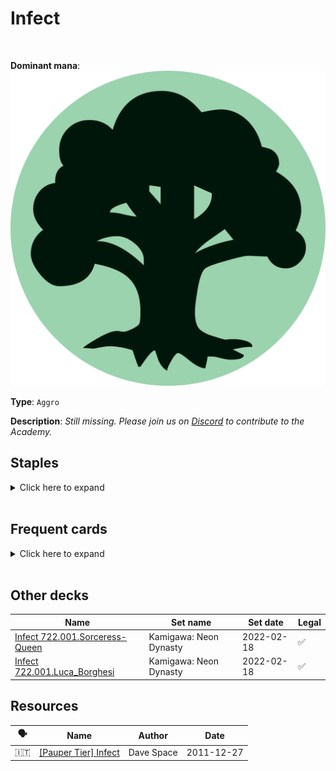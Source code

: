 <!-- This page is automatically generated by Myr: do not update it manually. Changes directly applied here will be lost. -->
# Infect
<br/>


**Dominant mana**: <img src="../resources/images/mana/G.png" class="dominant-mana-icon"/>

**Type**: `Aggro`

**Description**: _Still missing. Please join us on [Discord](https://discord.gg/fYQbpjjkQ3) to contribute to the Academy._


## **Staples**

<details>
  <summary>Click here to expand</summary>
<a href="https://scryfall.com/card/mm2/8/apostles-blessing"><img src="https://c1.scryfall.com/file/scryfall-cards/normal/front/f/d/fdfbc07e-d726-4d42-9394-6aa0f5fc3a3a.jpg?1562269765" class="archetype-card rounded-image"/></a>
<a href="https://scryfall.com/card/som/112/blight-mamba"><img src="https://c1.scryfall.com/file/scryfall-cards/normal/front/c/f/cf9b3335-565c-406d-bd94-f36974602552.jpg?1562823335" class="archetype-card rounded-image"/></a>
<a href="https://scryfall.com/card/war/162/giant-growth"><img src="https://c1.scryfall.com/file/scryfall-cards/normal/front/0/6/06ec9e8b-4bd8-4caf-a559-6514b7ab4ca4.jpg?1557576917" class="archetype-card rounded-image"/></a>
<a href="https://scryfall.com/card/nph/111/glistener-elf"><img src="https://c1.scryfall.com/file/scryfall-cards/normal/front/8/b/8b94f4c6-b518-43b3-be52-e889d1f3ea38.jpg?1562879525" class="archetype-card rounded-image"/></a>
<a href="https://scryfall.com/card/som/166/ichorclaw-myr"><img src="https://c1.scryfall.com/file/scryfall-cards/normal/front/f/a/faef8b8b-2c45-4fed-b6ba-a8ac49c66330.jpg?1562825404" class="archetype-card rounded-image"/></a>
<a href="https://scryfall.com/card/fut/129/llanowar-augur"><img src="https://c1.scryfall.com/file/scryfall-cards/normal/front/1/c/1c8c9473-97f4-4875-8f06-d3a70d4cbe6d.jpg?1562900665" class="archetype-card rounded-image"/></a>
<a href="https://scryfall.com/card/mm2/149/mutagenic-growth"><img src="https://c1.scryfall.com/file/scryfall-cards/normal/front/2/e/2e0861a2-1858-47af-8154-20a977c2b298.jpg?1562260231" class="archetype-card rounded-image"/></a>
<a href="https://scryfall.com/card/a25/186/rancor"><img src="https://c1.scryfall.com/file/scryfall-cards/normal/front/8/a/8a4d8527-af29-408d-a3a3-6781db0cf439.jpg?1562438059" class="archetype-card rounded-image"/></a>
<a href="https://scryfall.com/card/ema/184/seal-of-strength"><img src="https://c1.scryfall.com/file/scryfall-cards/normal/front/5/5/559c3909-51e3-4a3e-8570-107ffe69e30d.jpg?1580014904" class="archetype-card rounded-image"/></a>
<a href="https://scryfall.com/card/mm2/168/vines-of-vastwood"><img src="https://c1.scryfall.com/file/scryfall-cards/normal/front/6/2/6203e3d4-8998-41d6-9f7e-b68af0f1f8b5.jpg?1562263070" class="archetype-card rounded-image"/></a>
</details><br/>



## **Frequent cards**

<details>
  <summary>Click here to expand</summary>
<a href="https://scryfall.com/card/wth/121/briar-shield"><img src="https://c1.scryfall.com/file/scryfall-cards/normal/front/6/8/68100ac2-9677-4eb5-93dc-54e49b15985d.jpg?1562801257" class="archetype-card rounded-image"/></a>
<a href="https://scryfall.com/card/ddp/15/groundswell"><img src="https://c1.scryfall.com/file/scryfall-cards/normal/front/8/2/821e9cb9-f78e-4d11-9c36-42e8b84b49cd.jpg?1593095453" class="archetype-card rounded-image"/></a>
<a href="https://scryfall.com/card/iko/170/ram-through"><img src="https://c1.scryfall.com/file/scryfall-cards/normal/front/a/c/ac0b24e7-14e7-45ee-b5d8-bdb8674b669c.jpg?1591723419" class="archetype-card rounded-image"/></a>
<a href="https://scryfall.com/card/td2/54/rot-wolf"><img src="https://c1.scryfall.com/file/scryfall-cards/normal/front/0/b/0b08563c-1a00-4d9d-8e4f-13e4b9b0629f.jpg?1562897156" class="archetype-card rounded-image"/></a>
<a href="https://scryfall.com/card/khm/194/snakeskin-veil"><img src="https://c1.scryfall.com/file/scryfall-cards/normal/front/e/6/e692c208-c171-4964-9207-43c2cbc62845.jpg?1631050946" class="archetype-card rounded-image"/></a>
<a href="https://scryfall.com/card/neo/211/tamiyos-safekeeping"><img src="https://c1.scryfall.com/file/scryfall-cards/normal/front/f/d/fd4b7ee2-de65-4288-872d-486065a4f226.jpg?1644000697" class="archetype-card rounded-image"/></a>
<a href="https://scryfall.com/card/ons/296/vitality-charm"><img src="https://c1.scryfall.com/file/scryfall-cards/normal/front/e/1/e1abae21-ed8f-4e21-b227-f721b840c11f.jpg?1562948695" class="archetype-card rounded-image"/></a>
</details><br/>





## **Other decks**

| Name | Set name | Set date | Legal |
| -----| -------- | -------- | ----- |
| [Infect 722.001.Sorceress-Queen](https://www.mtggoldfish.com/deck/4667112) | Kamigawa: Neon Dynasty | 2022-02-18 | ✅ |
| [Infect 722.001.Luca_Borghesi](https://www.mtggoldfish.com/deck/4673155) | Kamigawa: Neon Dynasty | 2022-02-18 | ✅ |






## **Resources**

| 🗣️ | Name | Author | Date |
| -- | ---- | ------ | ---- |
| 🇮🇹 | <a target="_blank" href="http://www.metagame.it/forum/viewtopic.php?f=158&t=26111">[Pauper Tier] Infect</a> | Dave Space | 2011-12-27   |

